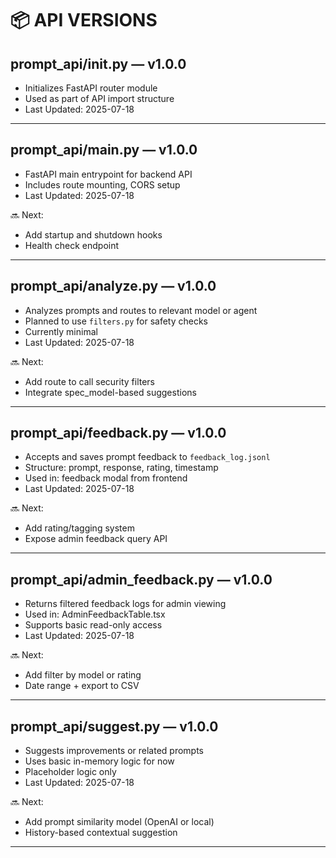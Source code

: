 # 📦 API VERSIONS

## prompt_api/__init__.py — v1.0.0
- Initializes FastAPI router module
- Used as part of API import structure
- Last Updated: 2025-07-18

---

## prompt_api/main.py — v1.0.0
- FastAPI main entrypoint for backend API
- Includes route mounting, CORS setup
- Last Updated: 2025-07-18

🔜 Next:
- Add startup and shutdown hooks
- Health check endpoint
---

## prompt_api/analyze.py — v1.0.0
- Analyzes prompts and routes to relevant model or agent
- Planned to use `filters.py` for safety checks
- Currently minimal
- Last Updated: 2025-07-18

🔜 Next:
- Add route to call security filters
- Integrate spec_model-based suggestions
---

## prompt_api/feedback.py — v1.0.0
- Accepts and saves prompt feedback to `feedback_log.jsonl`
- Structure: prompt, response, rating, timestamp
- Used in: feedback modal from frontend
- Last Updated: 2025-07-18

🔜 Next:
- Add rating/tagging system
- Expose admin feedback query API
---

## prompt_api/admin_feedback.py — v1.0.0
- Returns filtered feedback logs for admin viewing
- Used in: AdminFeedbackTable.tsx
- Supports basic read-only access
- Last Updated: 2025-07-18

🔜 Next:
- Add filter by model or rating
- Date range + export to CSV
---

## prompt_api/suggest.py — v1.0.0
- Suggests improvements or related prompts
- Uses basic in-memory logic for now
- Placeholder logic only
- Last Updated: 2025-07-18

🔜 Next:
- Add prompt similarity model (OpenAI or local)
- History-based contextual suggestion
---